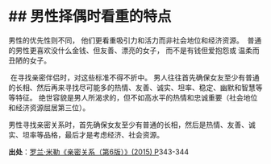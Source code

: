 # \## 男性择偶时看重的特点

男性的优先性则不同， 他们更看重吸引力和活力而非社会地位和经济资源。  普通的男性更喜欢没什么金钱、但友善、漂亮的女子， 而不是有钱但爱抱怨或 温柔而丑陋的女子。

 在寻找亲密伴侣时，对这些标准不得不折中。 男人往往首先确保女友至少有普通的长相、然后再来寻找尽可能多的热情、友善、诚实、坦率、稳定、幽默和智慧等等特征。 绝世容貌是男人所渴求的，但不如高水平的热情和忠诚重要（社会地位和经济资源屈居第三位）。

男性寻找亲密关系时，首先确保女友至少有普通的长相，然后是热情、友善、诚实、坦率等品格，最后才是考虑经济、社会资源。

**出处**：[罗兰·米勒《亲密关系（第6版）》(2015) P](zotero://select/library/items/YBK6Z75E)343-344
